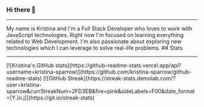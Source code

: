 ### Hi there 👋
<hr>
My name is Kristina and I'm a Full Stack Developer who loves to work with JavaScript technologies. Right now I'm focused on learning everything related to Web Development. I'm also passionate about exploring new technologies which I can leverage to solve real-life problems.
## Stats
<hr>
[![Kristina's GitHub stats](https://github-readme-stats.vercel.app/api?username=kristina-sparrow)](https://github.com/kristina-sparrow/github-readme-stats)
[![GitHub Streak](https://streak-stats.demolab.com/?user=kristina-sparrow&currStreakNum=2FD3EB&fire=pink&sideLabels=F00&date_format=[Y.]n.j)](https://git.io/streak-stats)
